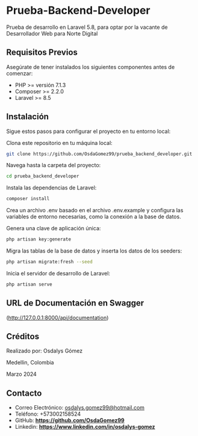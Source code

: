 # Prueba-Backend-Developer
Prueba de desarrollo en Laravel 5.8, para optar por la vacante de Desarrollador Web para Norte Digital

## Requisitos Previos
Asegúrate de tener instalados los siguientes componentes antes de comenzar:

- PHP >= versión 7.1.3
- Composer >= 2.2.0
- Laravel >= 8.5

## Instalación
Sigue estos pasos para configurar el proyecto en tu entorno local:

Clona este repositorio en tu máquina local:

```bash
git clone https://github.com/OsdaGomez99/prueba_backend_developer.git
```

Navega hasta la carpeta del proyecto:

```bash
cd prueba_backend_developer
```

Instala las dependencias de Laravel:

```bash
composer install
```

Crea un archivo .env basado en el archivo .env.example y configura las variables de entorno necesarias, como la conexión a la base de datos.

Genera una clave de aplicación única:

```bash
php artisan key:generate
```

Migra las tablas de la base de datos y inserta los datos de los seeders:

```bash
php artisan migrate:fresh --seed
```

Inicia el servidor de desarrollo de Laravel:

```bash
php artisan serve
```

## URL de Documentación en Swagger

(http://127.0.0.1:8000/api/documentation)

## Créditos
Realizado por: Osdalys Gómez

Medellin, Colombia

Marzo 2024

## Contacto
- Correo Electrónico: osdalys.gomez99@hotmail.com
- Teléfono: +573002158524
- GitHub: **https://github.com/OsdaGomez99**
- Linkedin: **https://www.linkedin.com/in/osdalys-gomez**
